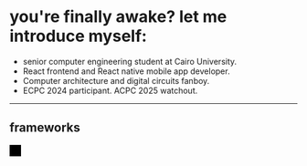 <h1>you're finally awake? let me introduce myself:</h1>
<ul>
  <li>senior computer engineering student at Cairo University.</li>
  <li>React frontend and React native mobile app developer.</li>
  <li>Computer architecture and digital circuits fanboy.</li>
  <li>ECPC 2024 participant. ACPC 2025 watchout.</li>
</ul>
<hr/>
<h2>frameworks</h2>
<video class="media__video" preload="none" loop="loop" muted="" autoplay="" playsinline="" width="20" height="20">
    <source src="https://i.makeagif.com/media/11-21-2022/imisbt.mp4" type="video/mp4">
</video>

